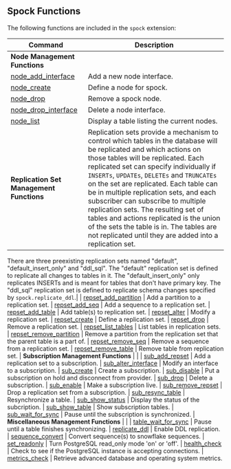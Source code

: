 ## Spock Functions

The following functions are included in the `spock` extension:

| Command  | Description |
|----------|-------------| 
| **Node Management Functions** | |
| [node_add_interface](functions/spock_node_add_interface.md) | Add a new node interface.
| [node_create](functions/spock_node_create.md) | Define a node for spock.
| [node_drop](functions/spock_node_drop.md) | Remove a spock node.
| [node_drop_interface](functions/spock_node_drop_interface.md) | Delete a node interface.
| [node_list](functions/spock_node_list.md) | Display a table listing the current nodes.
| **Replication Set Management Functions** | Replication sets provide a mechanism to control which tables in the database will be replicated and which actions on those tables will be replicated.  Each replicated set can specify individually if `INSERTs`, `UPDATEs`, `DELETEs` and `TRUNCATEs` on the set are replicated. Each table can be in multiple replication sets, and each subscriber can subscribe to multiple replication sets. The resulting set of tables and actions replicated is the union of the sets the table is in. The tables are not replicated until they are added into a replication set.

There are three preexisting replication sets named "default", "default_insert_only" and "ddl_sql". The "default" replication set is defined to replicate all changes to tables in it. The "default_insert_only" only replicates INSERTs and is meant for tables that don't have primary key. The "ddl_sql" replication set is defined to replicate schema changes specified by `spock.replicate_ddl`.|
| [repset_add_partition](functions/spock_repset_add_partition.md) | Add a partition to a replication set.
| [repset_add_seq](functions/spock_repset_add_seq.md) | Add a sequence to a replication set.
| [repset_add_table](functions/spock_repset_add_table.md) | Add table(s) to replication set.
| [repset_alter](functions/spock_repset_alter.md) | Modify a replication set.
| [repset_create](functions/spock_repset_create.md) | Define a replication set.
| [repset_drop](functions/spock_repset_drop.md) | Remove a replication set.
| [repset_list_tables](functions/spock_repset_list_tables.md) | List tables in replication sets.
| [repset_remove_partition](functions/spock_repset_remove_partition.md) | Remove a partition from the replication set that the parent table is a part of.
| [repset_remove_seq](functions/spock_repset_remove_seq.md) | Remove a sequence from a replication set.
| [repset_remove_table](functions/spock_repset_remove_table.md) | Remove table from replication set.
| **Subscription Management Functions** | |
| [sub_add_repset](functions/spock_sub_add_repset.md) | Add a replication set to a subscription.
| [sub_alter_interface](functions/spock_sub_alter_interface.md) | Modify an interface to a subscription.
| [sub_create](functions/spock_sub_create.md) | Create a subscription.
| [sub_disable](functions/spock_sub_disable.md) | Put a subscription on hold and disconnect from provider.
| [sub_drop](functions/spock_sub_drop.md) | Delete a subscription.
| [sub_enable](functions/spock_sub_enable.md) | Make a subscription live.
| [sub_remove_repset](functions/spock_sub_remove_repset.md) | Drop a replication set from a subscription.
| [sub_resync_table](functions/spock_sub_resync_table.md) | Resynchronize a table.
| [sub_show_status](functions/spock_sub_show_status.md) | Display the status of the subcription.
| [sub_show_table](functions/spock_sub_show_table.md) | Show subscription tables.
| [sub_wait_for_sync](functions/spock_sub_wait_for_sync.md) | Pause until the subscription is synchronized.
| **Miscellaneous Management Functions** | |
| [table_wait_for_sync](functions/spock_table_wait_for_sync.md) | Pause until a table finishes synchronizing.
| [replicate_ddl](functions/spock_replicate_ddl.md) | Enable DDL replication.
| [sequence_convert](functions/spock_sequence_convert.md) | Convert sequence(s) to snowflake sequences. 
| [set_readonly](functions/spock_set_readonly.md) | Turn PostgreSQL read_only mode 'on' or 'off'.
| [health_check](functions/spock_health_check.md) | Check to see if the PostgreSQL instance is accepting connections.
| [metrics_check](functions/spock_metrics_check.md) | Retrieve advanced database and operating system metrics.

